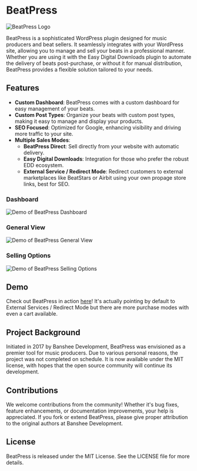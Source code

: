 # BeatPress

![BeatPress Logo](https://github.com/BansheeDevelopment/BeatPress/blob/main/beatpress_logo.png)

BeatPress is a sophisticated WordPress plugin designed for music producers and beat sellers. It seamlessly integrates with your WordPress site, allowing you to manage and sell your beats in a professional manner. Whether you are using it with the Easy Digital Downloads plugin to automate the delivery of beats post-purchase, or without it for manual distribution, BeatPress provides a flexible solution tailored to your needs.

## Features

- **Custom Dashboard**: BeatPress comes with a custom dashboard for easy management of your beats.
- **Custom Post Types**: Organize your beats with custom post types, making it easy to manage and display your products.
- **SEO Focused**: Optimized for Google, enhancing visibility and driving more traffic to your site.
- **Multiple Sales Modes**:
  - **BeatPress Direct**: Sell directly from your website with automatic delivery.
  - **Easy Digital Downloads**: Integration for those who prefer the robust EDD ecosystem.
  - **External Service / Redirect Mode**: Redirect customers to external marketplaces like BeatStars or Airbit using your own propage store links, best for SEO.

### Dashboard
![Demo of BeatPress Dashboard](https://github.com/BansheeDevelopment/BeatPress/blob/main/demo_dashboard.jpg)

### General View
![Demo of BeatPress General View](https://github.com/BansheeDevelopment/BeatPress/blob/main/demo_general.jpg)

### Selling Options
![Demo of BeatPress Selling Options](https://github.com/BansheeDevelopment/BeatPress/blob/main/demo_selling.jpg)

## Demo

Check out BeatPress in action [here](https://web.surcebeats.com)!
It's actually pointing by default to External Services / Redirect Mode but there are more purchase modes with even a cart available.

## Project Background

Initiated in 2017 by Banshee Development, BeatPress was envisioned as a premier tool for music producers. Due to various personal reasons, the project was not completed on schedule. It is now available under the MIT license, with hopes that the open source community will continue its development.

## Contributions

We welcome contributions from the community! Whether it's bug fixes, feature enhancements, or documentation improvements, your help is appreciated. If you fork or extend BeatPress, please give proper attribution to the original authors at Banshee Development.

## License

BeatPress is released under the MIT License. See the LICENSE file for more details.
